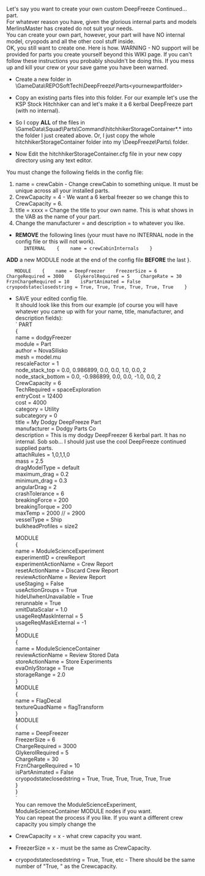 Let's say you want to create your own custom DeepFreeze Continued... part.   
For whatever reason you have, given the glorious internal parts and models MerlinsMaster has created do not suit your needs.   
You can create your own part, however, your part will have NO internal model, cryopods and all the other cool stuff inside.  
OK, you still want to create one. Here is how. WARNING - NO support will be provided for parts you create yourself beyond this WIKI page. If you can't follow these instructions you probably shouldn't be doing this. If you mess up and kill your crew or your save game you have been warned.  
 
* Create a new folder in <KSPinstalldir>\GameData\REPOSoftTech\DeepFreeze\Parts\<yournewpartfolder>   
* Copy an existing parts files into this folder. For our example let's use the KSP Stock Hitchhiker can and let's make it a 6 kerbal DeepFreeze part (with no internal).   
* So I copy **ALL** of the files in <KSPinstalldir>\GameData\Squad\Parts\Command\hitchhikerStorageContainer\*.* into the folder I just created above. Or, I just copy the whole hitchhikerStorageContainer folder into my \DeepFreeze\Parts\ folder.    
   
* Now Edit the hitchhikerStorageContainer.cfg file in your new copy directory using any text editor.   

You must change the following fields in the config file:    
1. name = crewCabin - Change crewCabin to something unique. It must be unique across all your installed parts.   
2. CrewCapacity = 4 - We want a 6 kerbal freezer so we change this to CrewCapacity = 6.   
3. title = xxxx = Change the title to your own name. This is what shows in the VAB as the name of your part.   
4. Change the manufacturer = and description = to whatever you like.   
* **REMOVE** the following lines (your must have no INTERNAL node in the config file or this will not work).   
`   
INTERNAL   
	{   
		name = crewCabinInternals   
	}   
`      
   
**ADD** a new MODULE node at the end of the config file **BEFORE** the last }.   
   
`   
MODULE   
	{   
		name = DeepFreezer   
		FreezerSize = 6   
		ChargeRequired = 3000   
		GlykerolRequired = 5   
		ChargeRate = 30   
		FrznChargeRequired = 10   
		isPartAnimated = False   
		cryopodstateclosedstring = True, True, True, True, True, True   
	}   
`   

* SAVE your edited config file.   
It should look like this from our example (of course you will have whatever you came up with for your name, title, manufacturer, and description fields):   
`
PART   
{   
	name = dodgyFreezer   
	module = Part   
	author = NovaSilisko   
	mesh = model.mu   
	rescaleFactor = 1   
	node_stack_top = 0.0, 0.986899, 0.0, 0.0, 1.0, 0.0, 2   
	node_stack_bottom = 0.0, -0.986899, 0.0, 0.0, -1.0, 0.0, 2   
	CrewCapacity = 6   
	TechRequired = spaceExploration   
	entryCost = 12400   
	cost = 4000   
	category = Utility   
	subcategory = 0   
	title = My Dodgy DeepFreeze Part   
	manufacturer = Dodgy Parts Co   
	description = This is my dodgy DeepFreezer 6 kerbal part. It has no internal. Sob sob... I should just use the cool DeepFreeze continued supplied parts.   
	attachRules = 1,0,1,1,0   
	mass = 2.5   
	dragModelType = default   
	maximum_drag = 0.2   
	minimum_drag = 0.3   
	angularDrag = 2   
	crashTolerance = 6   
	breakingForce = 200   
	breakingTorque = 200   
	maxTemp = 2000 // = 2900   
	vesselType = Ship   
	bulkheadProfiles = size2   
	   
	MODULE   
	{   
		name = ModuleScienceExperiment   
		experimentID = crewReport   
		experimentActionName = Crew Report   
		resetActionName = Discard Crew Report   
		reviewActionName = Review Report   
		useStaging = False   
		useActionGroups = True   
		hideUIwhenUnavailable = True   
		rerunnable = True   
		xmitDataScalar = 1.0   
		usageReqMaskInternal = 5   
		usageReqMaskExternal = -1   
	}   
	MODULE   
	{   
		name = ModuleScienceContainer   
		reviewActionName = Review Stored Data   
		storeActionName = Store Experiments   
		evaOnlyStorage = True   
		storageRange = 2.0   
	}   
	MODULE   
	{   
		name = FlagDecal   
		textureQuadName = flagTransform   
	}   
	MODULE   
	{   
		name = DeepFreezer   
		FreezerSize = 6   
		ChargeRequired = 3000   
		GlykerolRequired = 5   
		ChargeRate = 30   
		FrznChargeRequired = 10   
		isPartAnimated = False   
		cryopodstateclosedstring = True, True, True, True, True, True   
	}   
}   
`   
You can remove the ModuleScienceExperiment, ModuleScienceContainer MODULE nodes if you want.   
You can repeat the process if you like. If you want a different crew capacity you simply change the    
* CrewCapacity = x - what crew capacity you want.
* FreezerSize = x - must be the same as CrewCapacity.
* cryopodstateclosedstring = True, True, etc - There should be the same number of "True, " as the Crewcapacity.   


